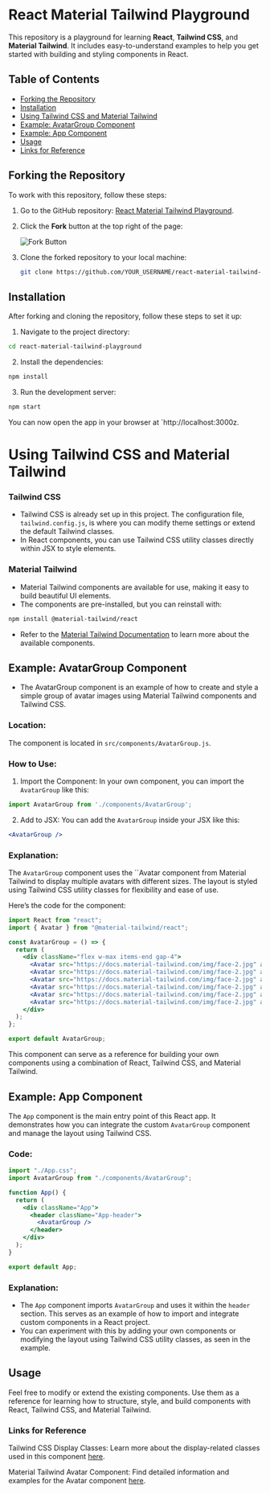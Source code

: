# React Material Tailwind Playground

This repository is a playground for learning **React**, **Tailwind CSS**, and **Material Tailwind**. 
It includes easy-to-understand examples to help you get started with building and styling components in React.

## Table of Contents
- [Forking the Repository](#forking-the-repository)
- [Installation](#installation)
- [Using Tailwind CSS and Material Tailwind](#using-tailwind-css-and-material-tailwind)
- [Example: AvatarGroup Component](#example-avatargroup-component)
- [Example: App Component](#example-app-component)
- [Usage](#usage)
- [Links for Reference](#links-for-reference)

## Forking the Repository

To work with this repository, follow these steps:

1. Go to the GitHub repository: [React Material Tailwind Playground](https://github.com/jamilaferron/react-material-tailwind-playground).
2. Click the **Fork** button at the top right of the page:
   
   ![Fork Button](https://github.com/user-attachments/assets/9e14ceae-9396-445a-bd33-1307a6248574)


4. Clone the forked repository to your local machine:
   ```bash
   git clone https://github.com/YOUR_USERNAME/react-material-tailwind-playground.git
   ```


## Installation
After forking and cloning the repository, follow these steps to set it up:

1. Navigate to the project directory:
```bash
cd react-material-tailwind-playground
```
2. Install the dependencies:
```bash
npm install
```
3. Run the development server:
```bash
npm start
```
You can now open the app in your browser at `http://localhost:3000z.

# Using Tailwind CSS and Material Tailwind
### Tailwind CSS
- Tailwind CSS is already set up in this project. The configuration file, `tailwind.config.js`, is
  where you can modify theme settings or extend the default Tailwind classes.
- In React components, you can use Tailwind CSS utility classes directly within JSX to style
  elements.
### Material Tailwind
- Material Tailwind components are available for use, making it easy to build beautiful UI
  elements.
- The components are pre-installed, but you can reinstall with:
```bash
npm install @material-tailwind/react
```
- Refer to the [Material Tailwind Documentation](https://www.material-tailwind.com/docs/react/installation) to learn more about the available components.
  
## Example: AvatarGroup Component
- The AvatarGroup component is an example of how to create and style a simple group of avatar
  images using Material Tailwind components and Tailwind CSS.

### Location:
The component is located in `src/components/AvatarGroup.js`.

### How to Use:
1. Import the Component: In your own component, you can import the `AvatarGroup` like this:
```jsx
import AvatarGroup from './components/AvatarGroup';
```

2. Add to JSX: You can add the `AvatarGroup` inside your JSX like this:
```jsx
<AvatarGroup />
```

### Explanation:
The `AvatarGroup` component uses the ``Avatar component from Material Tailwind to display 
multiple avatars with different sizes. The layout is styled using Tailwind CSS utility 
classes for flexibility and ease of use.

Here’s the code for the component:

```jsx
import React from "react";
import { Avatar } from "@material-tailwind/react";

const AvatarGroup = () => {
  return (
    <div className="flex w-max items-end gap-4">
      <Avatar src="https://docs.material-tailwind.com/img/face-2.jpg" alt="avatar" size="xs" />
      <Avatar src="https://docs.material-tailwind.com/img/face-2.jpg" alt="avatar" size="sm" />
      <Avatar src="https://docs.material-tailwind.com/img/face-2.jpg" alt="avatar" size="md" />
      <Avatar src="https://docs.material-tailwind.com/img/face-2.jpg" alt="avatar" size="lg" />
      <Avatar src="https://docs.material-tailwind.com/img/face-2.jpg" alt="avatar" size="xl" />
      <Avatar src="https://docs.material-tailwind.com/img/face-2.jpg" alt="avatar" size="xxl" />
    </div>
  );
};

export default AvatarGroup;
```
This component can serve as a reference for building your own components using a combination of 
React, Tailwind CSS, and Material Tailwind.

## Example: App Component
The `App` component is the main entry point of this React app. It demonstrates how you can integrate 
the custom `AvatarGroup` component and manage the layout using Tailwind CSS.

### Code:
```jsx
import "./App.css";
import AvatarGroup from "./components/AvatarGroup";

function App() {
  return (
    <div className="App">
      <header className="App-header">
        <AvatarGroup />
      </header>
    </div>
  );
}

export default App;
```

### Explanation:
- The `App` component imports `AvatarGroup` and uses it within the `header` section. This serves as an example
  of how to import and integrate custom components in a React project.
- You can experiment with this by adding your own components or modifying the layout using Tailwind CSS
  utility classes, as seen in the example.

## Usage
Feel free to modify or extend the existing components. Use them as a reference for learning how to structure, 
style, and build components with React, Tailwind CSS, and Material Tailwind.



### Links for Reference
Tailwind CSS Display Classes: Learn more about the display-related classes used in this component [here](https://tailwindcss.com/docs/installation).

Material Tailwind Avatar Component: Find detailed information and examples for the Avatar component [here](https://www.material-tailwind.com/docs/react/installation).

